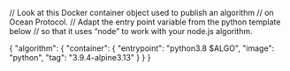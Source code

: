// Look at this Docker container object used to publish an algorithm
// on Ocean Protocol.
// Adapt the entry point variable from the python template below
// so that it uses “node” to work with your node.js algorithm.

{
  "algorithm": {
    "container": {
      "entrypoint": "python3.8 $ALGO",
      "image": "python",
      "tag": "3.9.4-alpine3.13"
    }
  }
}
